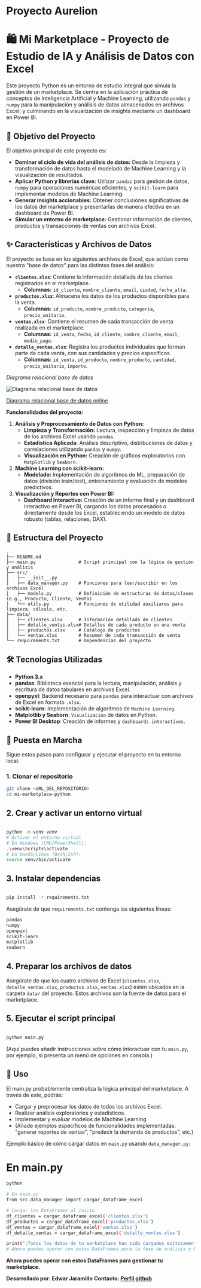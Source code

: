 # Proyecto Aurelion

# 🛍️ Mi Marketplace - Proyecto de Estudio de IA y Análisis de Datos con Excel

Este proyecto Python es un entorno de estudio integral que simula la gestión de un marketplace. Se centra en la aplicación práctica de conceptos de Inteligencia Artificial y Machine Learning, utilizando `pandas` y `numpy` para la manipulación y análisis de datos almacenados en archivos Excel, y culminando en la visualización de insights mediante un dashboard en Power BI.

## 🎯 Objetivo del Proyecto

El objetivo principal de este proyecto es:
*   **Dominar el ciclo de vida del análisis de datos:** Desde la limpieza y transformación de datos hasta el modelado de Machine Learning y la visualización de resultados.
*   **Aplicar Python y librerías clave:** Utilizar `pandas` para gestión de datos, `numpy` para operaciones numéricas eficientes, y `scikit-learn` para implementar modelos de Machine Learning.
*   **Generar insights accionables:** Obtener conclusiones significativas de los datos del marketplace y presentarlas de manera efectiva en un dashboard de Power BI.
*   **Simular un entorno de marketplace:** Gestionar información de clientes, productos y transacciones de ventas con archivos Excel.

## ✨ Características y Archivos de Datos

El proyecto se basa en los siguientes archivos de Excel, que actúan como nuestra "base de datos" para las distintas fases del análisis:

*   **`clientes.xlsx`**: Contiene la información detallada de los clientes registrados en el marketplace.
    *   **Columnas:** `id_cliente`, `nombre_cliente`, `email`, `ciudad`, `fecha_alta`.
*   **`productos.xlsx`**: Almacena los datos de los productos disponibles para la venta.
    *   **Columnas:** `id_producto`, `nombre_producto`, `categoria`, `precio_unitario`.
*   **`ventas.xlsx`**: Contiene el resumen de cada transacción de venta realizada en el marketplace.
    *   **Columnas:** `id_venta`, `fecha`, `id_cliente`, `nombre_cliente`, `email`, `medio_pago`.
*   **`detalle_ventas.xlsx`**: Registra los productos individuales que forman parte de cada venta, con sus cantidades y precios específicos.
    *   **Columnas:** `id_venta`, `id_producto`, `nombre_producto`, `cantidad`, `precio_unitario`, `importe`.

*Diagrama relacional base de datos*

![Diagrama relacional base de datos](database/marketplace-Aurelion-DB.png)

[Diagrama relacional base de datos online](https://dbdiagram.io/d/marketplace-Aurelion-68dfd194d2b621e4222671a0)

**Funcionalidades del proyecto:**

1.  **Análisis y Preprocesamiento de Datos con Python:**
    *   **Limpieza y Transformación:** Lectura, inspección y limpieza de datos de los archivos Excel usando `pandas`.
    *   **Estadística Aplicada:** Análisis descriptivo, distribuciones de datos y correlaciones utilizando `pandas` y `numpy`.
    *   **Visualización en Python:** Creación de gráficos exploratorios con `Matplotlib` y `Seaborn`.
2.  **Machine Learning con scikit-learn:**
    *   **Modelado:** Implementación de algoritmos de ML, preparación de datos (división train/test), entrenamiento y evaluación de modelos predictivos.
3.  **Visualización y Reportes con Power BI:**
    *   **Dashboard Interactivo:** Creación de un informe final y un dashboard interactivo en Power BI, cargando los datos procesados o directamente desde los Excel, estableciendo un modelo de datos robusto (tablas, relaciones, DAX).

## 📁 Estructura del Proyecto

```text
.
├── README.md
├── main.py                # Script principal con la lógica de gestión y análisis
├── src/
│   ├── __init__.py
│   ├── data_manager.py    # Funciones para leer/escribir en los archivos Excel
│   ├── models.py          # Definición de estructuras de datos/clases (e.g., Producto, Cliente, Venta)
│   └── utils.py           # Funciones de utilidad auxiliares para limpieza, cálculo, etc.
├── data/
│   ├── clientes.xlsx      # Información detallada de clientes
│   ├── detalle_ventas.xlsx# Detalles de cada producto en una venta
│   ├── productos.xlsx     # Catálogo de productos
│   └── ventas.xlsx        # Resumen de cada transacción de venta
└── requirements.txt       # Dependencias del proyecto
```

## 🛠️ Tecnologías Utilizadas

*   **Python 3.x**
*   **pandas**: Biblioteca esencial para la lectura, manipulación, análisis y escritura de datos tabulares en archivos Excel.
*   **openpyxl**: Backend necesario para `pandas` para interactuar con archivos de Excel en formato `.xlsx`.
*   **scikit-learn**: Implementación de algoritmos de `Machine Learning`.
*   **Matplotlib y Seaborn**: `Visualización` de datos en Python.
*   **Power BI Desktop**: Creación de informes y `dashboards interactivos`.

## 🚀 Puesta en Marcha

Sigue estos pasos para configurar y ejecutar el proyecto en tu entorno local:

### 1. Clonar el repositorio

```bash
git clone <URL_DEL_REPOSITORIO>
cd mi-marketplace-python

```
## 2. Crear y activar un entorno virtual
```bash

python -m venv venv
# Activar el entorno virtual
# En Windows (CMD/PowerShell):
.\venv\Scripts\activate
# En macOS/Linux (Bash/Zsh):
source venv/bin/activate
```
## 3. Instalar dependencias
```bash

pip install -r requirements.txt
```
Asegúrate de que `requirements.txt` contenga las siguientes líneas:
```bash
pandas
numpy
openpyxl
scikit-learn
matplotlib
seaborn
```

## 4. Preparar los archivos de datos

Asegúrate de que los cuatro archivos de Excel (`clientes.xlsx`, `detalle_ventas.xlsx`, `productos.xlsx`, `ventas.xlsx`) estén ubicados en la carpeta `data/` del proyecto. Estos archivos son la fuente de datos para el marketplace.

## 5. Ejecutar el script principal
```bash

python main.py
```
(Aquí puedes añadir instrucciones sobre cómo interactuar con tu `main.py`, por ejemplo, si presenta un menú de opciones en consola.)

## 📝 Uso
El main.py probablemente centraliza la lógica principal del marketplace. A través de este, podrás:

* Cargar y preprocesar los datos de todos los archivos Excel.
* Realizar análisis exploratorios y estadísticos.
* Implementar y evaluar modelos de Machine Learning.
* (Añade ejemplos específicos de funcionalidades implementadas: "generar reportes de ventas", "predecir la demanda de productos", etc.)

Ejemplo básico de cómo cargar datos en `main.py` usando `data_manager.py`:

# En main.py
```bash
python

# En main.py
from src.data_manager import cargar_dataframe_excel

# Cargar los DataFrames al inicio
df_clientes = cargar_dataframe_excel('clientes.xlsx')
df_productos = cargar_dataframe_excel('productos.xlsx')
df_ventas = cargar_dataframe_excel('ventas.xlsx')
df_detalle_ventas = cargar_dataframe_excel('detalle_ventas.xlsx')

print("¡Todos los datos de tu marketplace han sido cargados exitosamente para su estudio!")
# Ahora puedes operar con estos DataFrames para la fase de análisis y ML.
```
**Ahora puedes operar con estos DataFrames para gestionar tu marketplace.**

**Desarrollado por: Edwar Jaramillo**
**Contacto: [Perfil github](https://github.com/eajaramillo)**